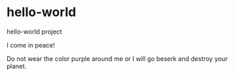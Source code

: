 # hello-world
hello-world project

I come in peace! 

Do not wear the color purple around me or I will go beserk and destroy your planet.
